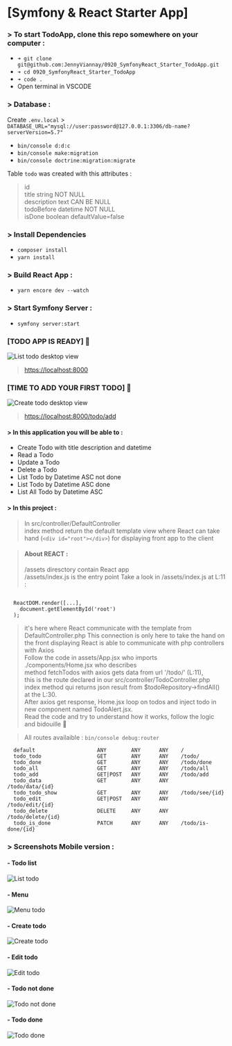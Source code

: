 # [Symfony & React Starter App]

### > To start TodoApp, clone this repo somewhere on your computer : 

- ``` ➜ git clone git@github.com:JennyViannay/0920_SymfonyReact_Starter_TodoApp.git ``` 
- ``` ➜ cd 0920_SymfonyReact_Starter_TodoApp ``` 
- ``` ➜ code . ``` 
- Open terminal in VSCODE

### > Database : 

Create `.env.local` > `DATABASE_URL="mysql://user:password@127.0.0.1:3306/db-name?serverVersion=5.7"`

- ``` bin/console d:d:c ``` 
- ``` bin/console make:migration ``` 
- ``` bin/console doctrine:migration:migrate ``` 

Table `todo` was created with this attributes :
> id <br>
> title string NOT NULL <br>
> description text CAN BE NULL <br>
> todoBefore datetime NOT NULL <br> 
> isDone boolean defaultValue=false <br>

### > Install Dependencies
- ``` composer install ```
- ``` yarn install ```

### > Build React App :
- ``` yarn encore dev --watch ```


### > Start Symfony Server :
- ``` symfony server:start ```


### [TODO APP IS READY] 🤌 
<img src="public/screenshots/Home.png"
     alt="List todo desktop view"
     style="margin: auto;" />

> [https://localhost:8000](https://localhost:8000)

### [TIME TO ADD YOUR FIRST TODO] 📆
<img src="public/screenshots/DesktopCreate.png"
     alt="Create todo desktop view"
     style="margin: auto;" />

> [https://localhost:8000/todo/add](https://localhost:8000/todo/add)

#### > In this application you will be able to :
- Create Todo with title description and datetime
- Read a Todo
- Update a Todo
- Delete a Todo
- List Todo by Datetime ASC not done
- List Todo by Datetime ASC done
- List All Todo by Datetime ASC 


#### > In this project :
  
> In src/controller/DefaultController <br> 
  index method return the default template view where React can take hand (`<div id="root"></div>`) for displaying front app to the client <br>

> #### About REACT : 
> /assets diresctory contain React app <br>
> /assets/index.js is the entry point
  Take a look in /assets/index.js at L:11 : 
  <pre><code>
  ReactDOM.render([...],
    document.getElementById('root')
  );
</code></pre>
> it's here where React communicate with the template from DefaultController.php
> This connection is only here to take the hand on the front displaying
> React is able to communicate with php controllers with Axios
> <br>
> Follow the code in assets/App.jsx who imports ./components/Home.jsx who describes <br> method fetchTodos with axios gets data from url '/todo/' (L:11), <br> 
  this is the route declared in our src/controller/TodoController.php index method qui returns json result from $todoRepository->findAll() at the L:30. <br> 
  After axios get response, Home.jsx loop on todos and inject todo in new component named TodoAlert.jsx. <br> 
  Read the code and try to understand how it works, follow the logic and bidouille 🔧 <br>

> All routes availaible : ``` bin/console debug:router ```
```
  default                    ANY        ANY      ANY    /                                  
  todo_todo                  GET        ANY      ANY    /todo/                             
  todo_done                  GET        ANY      ANY    /todo/done                         
  todo_all                   GET        ANY      ANY    /todo/all                          
  todo_add                   GET|POST   ANY      ANY    /todo/add                          
  todo_data                  GET        ANY      ANY    /todo/data/{id}                    
  todo_todo_show             GET        ANY      ANY    /todo/see/{id}                     
  todo_edit                  GET|POST   ANY      ANY    /todo/edit/{id}                    
  todo_delete                DELETE     ANY      ANY    /todo/delete/{id}                  
  todo_is_done               PATCH      ANY      ANY    /todo/is-done/{id}
```

### > Screenshots Mobile version :

#### - Todo list
<img src="public/screenshots/ListTodo.png"
     alt="List todo"
     style="margin: auto;" />

#### - Menu
<img src="public/screenshots/Menu.png"
     alt="Menu todo"
     style="margin: auto;" />

#### - Create todo
<img src="public/screenshots/CreateTodo.png"
     alt="Create todo"
     style="margin: auto;" />

#### - Edit todo
<img src="public/screenshots/EditTodo.png"
     alt="Edit todo"
     style="margin: auto;" />

#### - Todo not done 
<img src="public/screenshots/SeeTodoNotDone.png"
     alt="Todo not done"
     style="margin: auto;" />

#### - Todo done 
<img src="public/screenshots/SeeTodoDone.png"
     alt="Todo done"
     style="margin: auto;" />